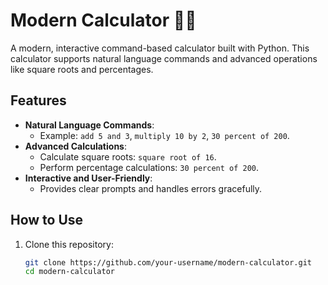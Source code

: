 # Modern Calculator 🧮🚀  

A modern, interactive command-based calculator built with Python. This calculator supports natural language commands and advanced operations like square roots and percentages.  

## Features  
- **Natural Language Commands**:  
  - Example: `add 5 and 3`, `multiply 10 by 2`, `30 percent of 200`.  
- **Advanced Calculations**:  
  - Calculate square roots: `square root of 16`.  
  - Perform percentage calculations: `30 percent of 200`.  
- **Interactive and User-Friendly**:  
  - Provides clear prompts and handles errors gracefully.  

## How to Use  
1. Clone this repository:  
   ```bash
   git clone https://github.com/your-username/modern-calculator.git
   cd modern-calculator
